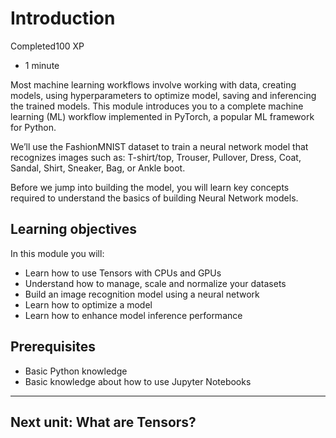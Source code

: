 # Introduction

Completed100 XP

- 1 minute

Most machine learning workflows involve working with data, creating models, using hyperparameters to optimize model, saving and inferencing the trained models. This module introduces you to a complete machine learning (ML) workflow implemented in PyTorch, a popular ML framework for Python.

We’ll use the FashionMNIST dataset to train a neural network model that recognizes images such as: T-shirt/top, Trouser, Pullover, Dress, Coat, Sandal, Shirt, Sneaker, Bag, or Ankle boot.

Before we jump into building the model, you will learn key concepts required to understand the basics of building Neural Network models.

## Learning objectives

In this module you will:

- Learn how to use Tensors with CPUs and GPUs
- Understand how to manage, scale and normalize your datasets
- Build an image recognition model using a neural network
- Learn how to optimize a model
- Learn how to enhance model inference performance

## Prerequisites

- Basic Python knowledge
- Basic knowledge about how to use Jupyter Notebooks

------

## Next unit: What are Tensors?